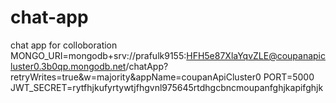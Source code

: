 # chat-app
chat app for colloboration 
MONGO_URI=mongodb+srv://prafulk9155:HFH5e87XlaYqvZLE@coupanapicluster0.3b0qp.mongodb.net/chatApp?retryWrites=true&w=majority&appName=coupanApiCluster0
PORT=5000
JWT_SECRET=rytfhjkufyrtywtjfhgvnl975645rtdhgcbncmoupanfghjkapifghjk